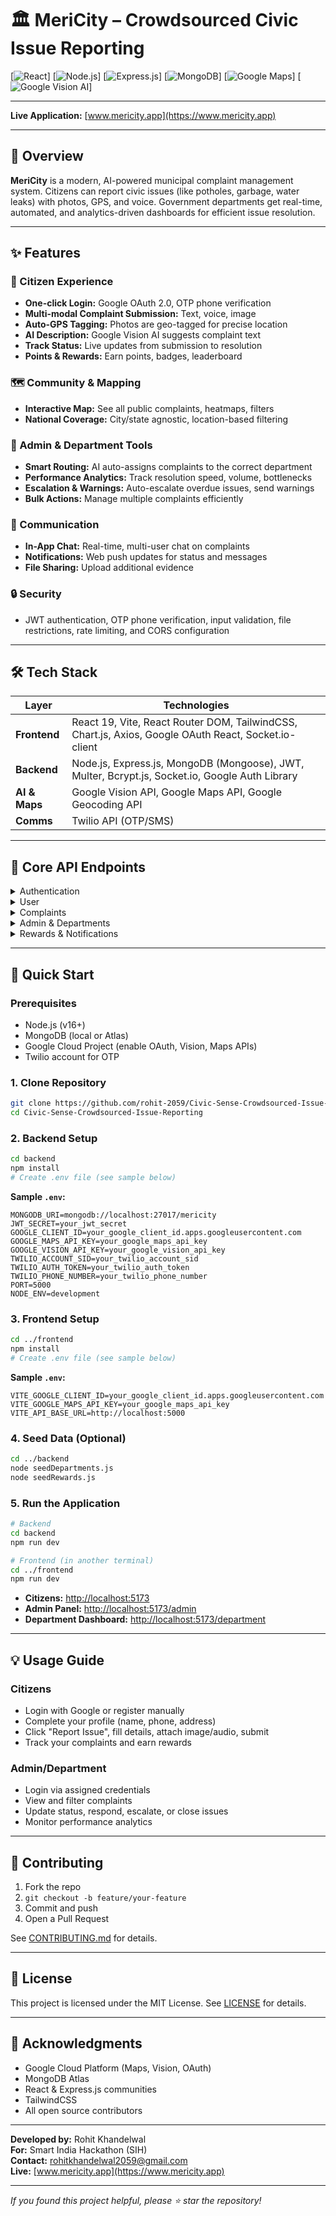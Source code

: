 # 🏛️ MeriCity – Crowdsourced Civic Issue Reporting

[![React](https://img.shields.io/badge/React-61DAFB?style=for-the-badge&logo=react&logoColor=black)]
[![Node.js](https://img.shields.io/badge/Node.js-339933?style=for-the-badge&logo=nodedotjs&logoColor=white)]
[![Express.js](https://img.shields.io/badge/Express.js-000000?style=for-the-badge&logo=express&logoColor=white)]
[![MongoDB](https://img.shields.io/badge/MongoDB-47A248?style=for-the-badge&logo=mongodb&logoColor=white)]
[![Google Maps](https://img.shields.io/badge/Google_Maps-4285F4?style=for-the-badge&logo=googlemaps&logoColor=white)]
[![Google Vision AI](https://img.shields.io/badge/Google_Vision_AI-4285F4?style=for-the-badge&logo=google&logoColor=white)]

---

**Live Application:** [www.mericity.app](https://www.mericity.app)

---

## 📝 Overview

**MeriCity** is a modern, AI-powered municipal complaint management system. Citizens can report civic issues (like potholes, garbage, water leaks) with photos, GPS, and voice. Government departments get real-time, automated, and analytics-driven dashboards for efficient issue resolution.

---

## ✨ Features

### 🚀 Citizen Experience
- **One-click Login:** Google OAuth 2.0, OTP phone verification
- **Multi-modal Complaint Submission:** Text, voice, image
- **Auto-GPS Tagging:** Photos are geo-tagged for precise location
- **AI Description:** Google Vision AI suggests complaint text
- **Track Status:** Live updates from submission to resolution
- **Points & Rewards:** Earn points, badges, leaderboard

### 🗺️ Community & Mapping
- **Interactive Map:** See all public complaints, heatmaps, filters
- **National Coverage:** City/state agnostic, location-based filtering

### 🏢 Admin & Department Tools
- **Smart Routing:** AI auto-assigns complaints to the correct department
- **Performance Analytics:** Track resolution speed, volume, bottlenecks
- **Escalation & Warnings:** Auto-escalate overdue issues, send warnings
- **Bulk Actions:** Manage multiple complaints efficiently

### 💬 Communication
- **In-App Chat:** Real-time, multi-user chat on complaints
- **Notifications:** Web push updates for status and messages
- **File Sharing:** Upload additional evidence

### 🔒 Security
- JWT authentication, OTP phone verification, input validation, file restrictions, rate limiting, and CORS configuration

---

## 🛠️ Tech Stack

| Layer      | Technologies                                                                                                                                   |
|------------|-----------------------------------------------------------------------------------------------------------------------------------------------|
| **Frontend**  | React 19, Vite, React Router DOM, TailwindCSS, Chart.js, Axios, Google OAuth React, Socket.io-client                                        |
| **Backend**   | Node.js, Express.js, MongoDB (Mongoose), JWT, Multer, Bcrypt.js, Socket.io, Google Auth Library                                            |
| **AI & Maps** | Google Vision API, Google Maps API, Google Geocoding API                                                                                   |
| **Comms**     | Twilio API (OTP/SMS)                                                                                                                       |

---

## 📡 Core API Endpoints

<details>
<summary>Authentication</summary>

```
POST /auth/google          # Google OAuth login
POST /auth/register        # Register new user
POST /auth/login           # Manual user login
POST /auth/verify-phone    # Send OTP
POST /auth/verify-otp      # Verify OTP
```
</details>
<details>
<summary>User</summary>

```
GET  /user/me              # Get profile
PUT  /user/me              # Update profile
POST /user/complete        # Complete profile setup
GET  /user/points          # Reward points
```
</details>
<details>
<summary>Complaints</summary>

```
GET  /complaints           # User's complaints
POST /complaints           # New complaint
GET  /complaints/:id       # Complaint detail
PUT  /complaints/:id       # Update complaint
POST /complaints/:id/messages # Add message
GET  /complaints/community # Public map
POST /complaints/vision-ocr # AI image analysis
```
</details>
<details>
<summary>Admin & Departments</summary>

```
POST /admin/login                # Admin login
GET  /admin/complaints           # Assigned complaints
PUT  /admin/complaints/:id/status # Update status
POST /admin/complaints/:id/respond # Add response
GET  /admin/analytics            # Statistics
POST /admin/warning              # Issue warning

POST /department/login           # Department login
GET  /department/complaints      # Department complaints
PUT  /department/accept          # Accept
PUT  /department/reject          # Reject
GET  /department/analytics       # Metrics
```
</details>
<details>
<summary>Rewards & Notifications</summary>

```
GET  /rewards                    # List rewards
POST /rewards/redeem             # Redeem points
GET  /notifications              # User notifications
PUT  /notifications/:id/read     # Mark as read
```
</details>

---

## 🚀 Quick Start

### Prerequisites

- Node.js (v16+)
- MongoDB (local or Atlas)
- Google Cloud Project (enable OAuth, Vision, Maps APIs)
- Twilio account for OTP

### 1. Clone Repository

```bash
git clone https://github.com/rohit-2059/Civic-Sense-Crowdsourced-Issue-Reporting.git
cd Civic-Sense-Crowdsourced-Issue-Reporting
```

### 2. Backend Setup

```bash
cd backend
npm install
# Create .env file (see sample below)
```

**Sample `.env`:**
```
MONGODB_URI=mongodb://localhost:27017/mericity
JWT_SECRET=your_jwt_secret
GOOGLE_CLIENT_ID=your_google_client_id.apps.googleusercontent.com
GOOGLE_MAPS_API_KEY=your_google_maps_api_key
GOOGLE_VISION_API_KEY=your_google_vision_api_key
TWILIO_ACCOUNT_SID=your_twilio_account_sid
TWILIO_AUTH_TOKEN=your_twilio_auth_token
TWILIO_PHONE_NUMBER=your_twilio_phone_number
PORT=5000
NODE_ENV=development
```

### 3. Frontend Setup

```bash
cd ../frontend
npm install
# Create .env file (see sample below)
```

**Sample `.env`:**
```
VITE_GOOGLE_CLIENT_ID=your_google_client_id.apps.googleusercontent.com
VITE_GOOGLE_MAPS_API_KEY=your_google_maps_api_key
VITE_API_BASE_URL=http://localhost:5000
```

### 4. Seed Data (Optional)

```bash
cd ../backend
node seedDepartments.js
node seedRewards.js
```

### 5. Run the Application

```bash
# Backend
cd backend
npm run dev

# Frontend (in another terminal)
cd ../frontend
npm run dev
```

- **Citizens:** [http://localhost:5173](http://localhost:5173)
- **Admin Panel:** [http://localhost:5173/admin](http://localhost:5173/admin)
- **Department Dashboard:** [http://localhost:5173/department](http://localhost:5173/department)

---

## 💡 Usage Guide

### Citizens

- Login with Google or register manually
- Complete your profile (name, phone, address)
- Click "Report Issue", fill details, attach image/audio, submit
- Track your complaints and earn rewards

### Admin/Department

- Login via assigned credentials
- View and filter complaints
- Update status, respond, escalate, or close issues
- Monitor performance analytics

---

## 🤝 Contributing

1. Fork the repo
2. `git checkout -b feature/your-feature`
3. Commit and push
4. Open a Pull Request

See [CONTRIBUTING.md](CONTRIBUTING.md) for details.

---

## 📝 License

This project is licensed under the MIT License. See [LICENSE](LICENSE) for details.

---

## 🙏 Acknowledgments

- Google Cloud Platform (Maps, Vision, OAuth)
- MongoDB Atlas
- React & Express.js communities
- TailwindCSS
- All open source contributors

---

**Developed by:** Rohit Khandelwal  
**For:** Smart India Hackathon (SIH)  
**Contact:** rohitkhandelwal2059@gmail.com  
**Live:** [www.mericity.app](https://www.mericity.app)

---

_If you found this project helpful, please ⭐️ star the repository!_
